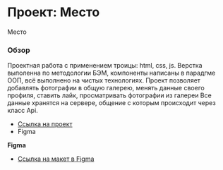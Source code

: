 # Проект: Место
Место
### Обзор
Проектная работа с применением троицы: html, css, js.
Верстка выполенна по методологии БЭМ, компоненты написаны в парадгме ООП, всё выполнено на чистых технологиях.
Проект позволяет добавлять фотографии в общую галерею, менять данные своего профиля, ставить лайк, просматривать фотографии из галереи
Все данные хранятся на сервере, общение с которым происходит через класс Api.

* [Ссылка на проект](https://jxrakekser.github.io/mesto/)
* Figma


**Figma**
* [Ссылка на макет в Figma](https://www.figma.com/file/2cn9N9jSkmxD84oJik7xL7/JavaScript.-Sprint-4?node-id=0%3A1)


